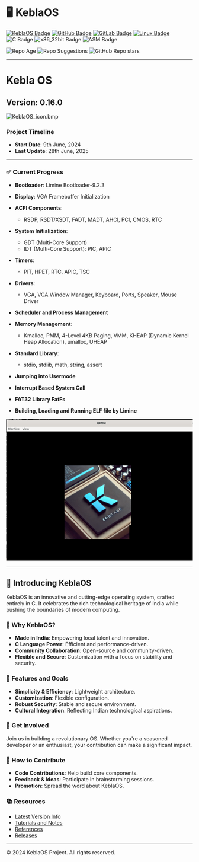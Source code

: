 
# 🖥️ KeblaOS

[![KeblaOS Badge](https://img.shields.io/badge/Kebla-OS-maker?labelColor=red&color=blue)](https://gitlab.com/baponkar/kebla-os)
[![GitHub Badge](https://img.shields.io/badge/Fork-Me-maker?logo=GitHub&logoColor=Blue&labelColor=white&color=blue)](https://github.com/baponkar/KeblaOS)
[![GitLab Badge](https://img.shields.io/badge/Fork-Me-maker?logo=GitLab&logoColor=Blue&labelColor=white&color=blue)](https://gitlab.com/baponkar/KeblaOS)
[![Linux Badge](https://img.shields.io/badge/-Linux-maker?logo=linux&logoColor=black&logoSize=auto&labelColor=white&color=blue)](https://kernel.com)
![C Badge](https://img.shields.io/badge/C-Language-maker?logo=c&logoColor=black&labelColor=white&color=blue)
![x86_32bit Badge](https://img.shields.io/badge/x86-32bit-maker?logo=intel&labelColor=white&color=blue)
![ASM Badge](https://img.shields.io/badge/ASM-Language-maker?logo=assembly&labelColor=white&color=blue)

![Repo Age](https://img.shields.io/endpoint?url=https://baponkar.github.io/KeblaOS/time_elapsed.json)
![Repo Suggestions](https://github.com/baponkar/KeblaOS/actions/workflows/suggestion.yml/badge.svg)
![GitHub Repo stars](https://img.shields.io/github/stars/baponkar/KeblaOS?style=social)

------------------------------------------------------
# Kebla OS

## Version: 0.16.0
![KeblaOS_icon.bmp](./image/KeblaOS.png)

### Project Timeline
- **Start Date**: 9th June, 2024
- **Last Update**: 28th June, 2025

---

### ✅ Current Progress
- **Bootloader**: Limine Bootloader-9.2.3
- **Display**: VGA Framebuffer Initialization
- **ACPI Components**:
  - RSDP, RSDT/XSDT, FADT, MADT, AHCI, PCI, CMOS, RTC
- **System Initialization**:
  - GDT (Multi-Core Support)
  - IDT (Multi-Core Support): PIC, APIC
- **Timers**:
  - PIT, HPET, RTC, APIC, TSC
- **Drivers**:
  - VGA, VGA Window Manager, Keyboard, Ports, Speaker, Mouse Driver
- **Scheduler and Process Management**
- **Memory Management**:
  - Kmalloc, PMM, 4-Level 4KB Paging, VMM, KHEAP (Dynamic Kernel Heap Allocation), umalloc, UHEAP
- **Standard Library**:
  - stdio, stdlib, math, string, assert

- **Jumping into Usermode**

- **Interrupt Based System Call**

- **FAT32 Library FatFs**

- **Building, Loading and Running ELF file by Limine**





![Latest Screenshot](./screenshot/keblaos_screenshot_2.png)

------------------------------------------------------

## 🌟 Introducing KeblaOS

KeblaOS is an innovative and cutting-edge operating system, crafted entirely in C. It celebrates the rich technological heritage of India while pushing the boundaries of modern computing.

### 🎯 Why KeblaOS?
- **Made in India**: Empowering local talent and innovation.
- **C Language Power**: Efficient and performance-driven.
- **Community Collaboration**: Open-source and community-driven.
- **Flexible and Secure**: Customization with a focus on stability and security.

### 🚀 Features and Goals
- **Simplicity & Efficiency**: Lightweight architecture.
- **Customization**: Flexible configuration.
- **Robust Security**: Stable and secure environment.
- **Cultural Integration**: Reflecting Indian technological aspirations.

### 🤝 Get Involved
Join us in building a revolutionary OS. Whether you're a seasoned developer or an enthusiast, your contribution can make a significant impact.

### 📍 How to Contribute
- **Code Contributions**: Help build core components.
- **Feedback & Ideas**: Participate in brainstorming sessions.
- **Promotion**: Spread the word about KeblaOS.

### 📚 Resources
- [Latest Version Info](./version_info.md)
- [Tutorials and Notes](./notes/note-main.md)
- [References](./notes/Reference.md)
- [Releases](https://github.com/baponkar/KeblaOS/releases/)

---

© 2024 KeblaOS Project. All rights reserved.


